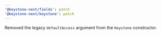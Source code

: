 ```yaml
---
'@keystone-next/fields': patch
'@keystone-next/keystone': patch
---
```


Removed the legacy `defaultAccess` argument from the `Keystone` constructor.
